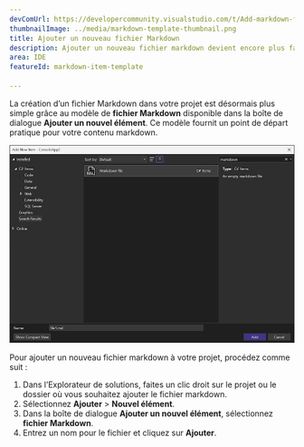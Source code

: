 ```yaml
---
devComUrl: https://developercommunity.visualstudio.com/t/Add-markdown-files-to-Add-New-Item-templ/10706908
thumbnailImage: ../media/markdown-template-thumbnail.png
title: Ajouter un nouveau fichier Markdown
description: Ajouter un nouveau fichier markdown devient encore plus facile grâce au nouveau modèle disponible dans la boîte de dialogue Ajouter un nouvel élément.
area: IDE
featureId: markdown-item-template

---
```



La création d’un fichier Markdown dans votre projet est désormais plus simple grâce au modèle de **fichier Markdown** disponible dans la boîte de dialogue **Ajouter un nouvel élément**. Ce modèle fournit un point de départ pratique pour votre contenu markdown.

![Modèle Markdown](../media/markdown-template.png)

Pour ajouter un nouveau fichier markdown à votre projet, procédez comme suit :

1. Dans l’Explorateur de solutions, faites un clic droit sur le projet ou le dossier où vous souhaitez ajouter le fichier markdown.
2. Sélectionnez **Ajouter** > **Nouvel élément**.
3. Dans la boîte de dialogue **Ajouter un nouvel élément**, sélectionnez **fichier Markdown**.
4. Entrez un nom pour le fichier et cliquez sur **Ajouter**.
